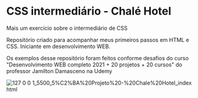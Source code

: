 # CSS intermediário - Chalé Hotel
 
 Mais um exercício sobre o intermediário de CSS

 Repositório criado para acompanhar meus primeiros passos em HTML e CSS.
 Iniciante em desenvolvimento WEB.
 
 Os exemplos desse repositório foram feitos conforme desafios do curso "Desenvolvimento WEB completo 2021 + 20 projetos + 20 cursos" do professor Jamilton Damasceno na Udemy
 
![127 0 0 1_5500_5%C2%BA%20Projeto%20-%20Chale%20Hotel_index html](https://user-images.githubusercontent.com/83739628/128957924-5964cd88-3360-48f0-aed8-e3e3de150f58.png)
